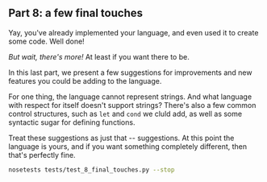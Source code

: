 ## Part 8: a few final touches

Yay, you've already implemented your language, and even used it to create some code. Well done!

*But wait, there's more!* At least if you want there to be. 

In this last part, we present a few suggestions for improvements and new features you could be adding to the language.

For one thing, the language cannot represent strings. 
And what language with respect for itself doesn't support strings? 
There's also a few common control structures, such as `let` and `cond` we cluld add, as well as some syntactic sugar for defining functions.

Treat these suggestions as just that -- suggestions. 
At this point the language is yours, and if you want something completely different, then that's perfectly fine.


```bash
nosetests tests/test_8_final_touches.py --stop
```


[meta-circular]: http://en.wikipedia.org/wiki/Meta-circular_evaluator

